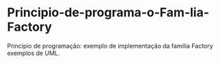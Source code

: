 # Principio-de-programa-o-Fam-lia-Factory
Principio de programação: exemplo de implementação da família Factory exemplos de UML. 
